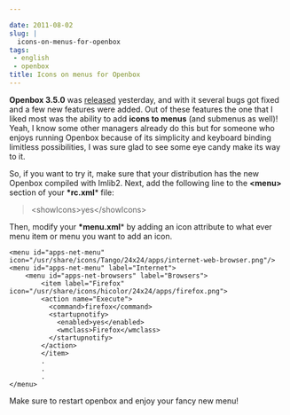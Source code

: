 ```yaml
---

date: 2011-08-02
slug: |
  icons-on-menus-for-openbox
tags:
 - english
 - openbox
title: Icons on menus for Openbox
---
```


**Openbox 3.5.0** was
[released](http://openbox.org/wiki/Openbox:Changelog) yesterday, and
with it several bugs got fixed and a few new features were added. Out of
these features the one that I liked most was the ability to add **icons
to menus** (and submenus as well)! Yeah, I know some other managers
already do this but for someone who enjoys running Openbox because of
its simplicity and keyboard binding limitless possibilities, I was sure
glad to see some eye candy make its way to it.

So, if you want to try it, make sure that your distribution has the new
Openbox compiled with Imlib2. Next, add the following line to the
**\<menu\>** section of your **\*rc.xml**\* file:

> \<showIcons\>yes\</showIcons\>

Then, modify your **\*menu.xml**\* by adding an icon attribute to what
ever menu item or menu you want to add an icon.

    <menu id="apps-net-menu" icon="/usr/share/icons/Tango/24x24/apps/internet-web-browser.png"/>
    <menu id="apps-net-menu" label="Internet">
        <menu id="apps-net-browsers" label="Browsers">
            <item label="Firefox" icon="/usr/share/icons/hicolor/24x24/apps/firefox.png">
            <action name="Execute">
              <command>firefox</command>
              <startupnotify>
                <enabled>yes</enabled>
                <wmclass>Firefox</wmclass>
              </startupnotify>
            </action>
            </item>
            .
            .
            .
    </menu>

Make sure to restart openbox and enjoy your fancy new menu!
